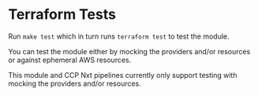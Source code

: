 # Terraform Tests

Run `make test` which in turn runs `terraform test` to test the module.

You can test the module either by mocking the providers and/or resources or against ephemeral AWS resources.

This module and CCP Nxt pipelines currently only support testing with mocking the providers and/or resources.
